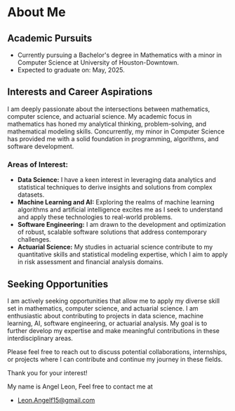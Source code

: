 # About Me

## Academic Pursuits
- Currently pursuing a Bachelor's degree in Mathematics with a minor in Computer Science at University of Houston-Downtown.
- Expected to graduate on: May, 2025.
  

## Interests and Career Aspirations
I am deeply passionate about the intersections between mathematics, computer science, and actuarial science. My academic focus in mathematics has honed my analytical thinking, problem-solving, and mathematical modeling skills. Concurrently, my minor in Computer Science has provided me with a solid foundation in programming, algorithms, and software development.

### Areas of Interest:
- **Data Science:** I have a keen interest in leveraging data analytics and statistical techniques to derive insights and solutions from complex datasets.
- **Machine Learning and AI:** Exploring the realms of machine learning algorithms and artificial intelligence excites me as I seek to understand and apply these technologies to real-world problems.
- **Software Engineering:** I am drawn to the development and optimization of robust, scalable software solutions that address contemporary challenges.
- **Actuarial Science:** My studies in actuarial science contribute to my quantitative skills and statistical modeling expertise, which I aim to apply in risk assessment and financial analysis domains.

## Seeking Opportunities
I am actively seeking opportunities that allow me to apply my diverse skill set in mathematics, computer science, and actuarial science. I am enthusiastic about contributing to projects in data science, machine learning, AI, software engineering, or actuarial analysis. My goal is to further develop my expertise and make meaningful contributions in these interdisciplinary areas.

Please feel free to reach out to discuss potential collaborations, internships, or projects where I can contribute and continue my journey in these fields. 

Thank you for your interest!

My name is Angel Leon, Feel free to contact me at
- Leon.Angelf15@gmail.com


